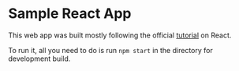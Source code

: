 # Sample React App
This web app was built mostly following the official [tutorial](https://reactjs.org/tutorial/tutorial.html#wrapping-up) on React. 

To run it, all you need to do is run ``npm start`` in the directory for development build. 